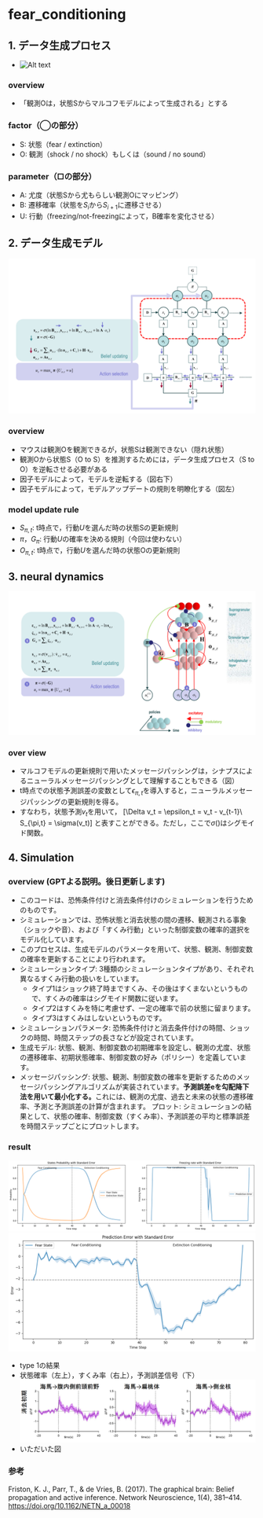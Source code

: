# fear_conditioning

## 1. データ生成プロセス
- ![Alt text](image.png)

### overview
- 「観測Oは，状態Sからマルコフモデルによって生成される」とする

### factor（◯の部分）
- S: 状態（fear / extinction）
- O: 観測（shock / no shock）もしくは（sound / no sound）

### parameter（□の部分）
- A: 尤度（状態Sから尤もらしい観測Oにマッピング）
- B: 遷移確率（状態を$S_i$から$S_{i+1}$に遷移させる）
- U: 行動（freezing/not-freezingによって，B確率を変化させる）

## 2. データ生成モデル
![Alt text](./materials/generative_model.png)
### overview
- マウスは観測Oを観測できるが，状態Sは観測できない（隠れ状態）
- 観測Oから状態S（O to S）を推測するためには，データ生成プロセス（S to O）を逆転させる必要がある
- 因子モデルによって，モデルを逆転する（図右下）
- 因子モデルによって，モデルアップデートの規則を明瞭化する（図左）

### model update rule
- $S_{\pi,t}$: t時点で，行動$U$を選んだ時の状態Sの更新規則
- $\pi，G_\pi$: 行動$U$の確率を決める規則（今回は使わない）
- $O_{\pi,t}$: t時点で，行動$U$を選んだ時の状態Oの更新規則

## 3. neural dynamics
![Alt text](./materials/neural_dynamics.png)
### over view
- マルコフモデルの更新規則で用いたメッセージパッシングは，シナプスによるニューラルメッセージパッシングとして理解することもできる（図）
- t時点での状態予測誤差の変数として$\epsilon_{\pi, t}$を導入すると，ニューラルメッセージパッシングの更新規則を得る。
- すなわち，状態予測$v_t$を用いて，
\[\Delta v_t = \epsilon_t = v_t - v_{t-1}\\
S_{\pi,t} = \sigma(v_t)\]
と表すことができる。ただし，ここで$\sigma()$はシグモイド関数。

## 4. Simulation
### overview (GPTよる説明。後日更新します)
- このコードは、恐怖条件付けと消去条件付けのシミュレーションを行うためのものです。
- シミュレーションでは、恐怖状態と消去状態の間の遷移、観測される事象（ショックや音）、および「すくみ行動」といった制御変数の確率的選択をモデル化しています。
- このプロセスは、生成モデルのパラメータを用いて、状態、観測、制御変数の確率を更新することにより行われます。
- シミュレーションタイプ: 3種類のシミュレーションタイプがあり、それぞれ異なるすくみ行動の扱いをしています。
    - タイプ1はショック終了時まですくみ、その後はすくまないというもので、すくみの確率はシグモイド関数に従います。
    - タイプ2はすくみを特に考慮せず、一定の確率で前の状態に留まります。
    - タイプ3はすくみはしないというものです。
- シミュレーションパラメータ: 恐怖条件付けと消去条件付けの時間、ショックの時間、時間ステップの長さなどが設定されています。
- 生成モデル: 状態、観測、制御変数の初期確率を設定し、観測の尤度、状態の遷移確率、初期状態確率、制御変数の好み（ポリシー）を定義しています。
- メッセージパッシング: 状態、観測、制御変数の確率を更新するためのメッセージパッシングアルゴリズムが実装されています。<strong>予測誤差eを勾配降下法を用いて最小化する。</strong>これには、観測の尤度、過去と未来の状態の遷移確率、予測と予測誤差の計算が含まれます。
プロット: シミュレーションの結果として、状態の確率、制御変数（すくみ率）、予測誤差の平均と標準誤差を時間ステップごとにプロットします。

### result
![Alt text](./materials/result.png)
![Alt text](./materials/result2.png)
- type 1の結果
- 状態確率（左上），すくみ率（右上），予測誤差信号（下）
![Alt text](ideal.png)
- いただいた図

### 参考
Friston, K. J., Parr, T., & de Vries, B. (2017). The graphical brain: Belief propagation and active inference. Network Neuroscience, 1(4), 381–414. https://doi.org/10.1162/NETN_a_00018
